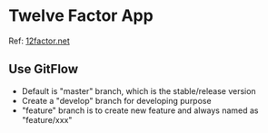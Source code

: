 # Twelve Factor App

Ref: [12factor.net](12factor.net)

## Use GitFlow

* Default is "master" branch, which is the stable/release version
* Create a "develop" branch for developing purpose
* "feature" branch is to create new feature and always named as "feature/xxx"

